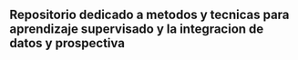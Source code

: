 ## Repositorio dedicado a metodos y tecnicas para aprendizaje supervisado y la integracion de datos y prospectiva
